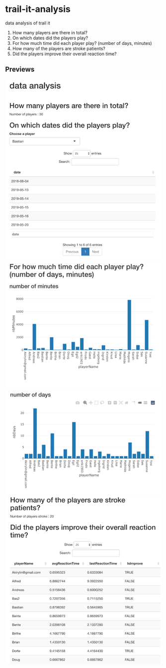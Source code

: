 # trail-it-analysis
data analysis of trail it

1) How many players are there in total?
2) On which dates did the players play?
3) For how much time did each player play? (number of days, minutes)
4) How many of the players are stroke patients?
5) Did the players improve their overall reaction time?

## Previews

![alt text](https://github.com/Jules-CLERC/trail-it-analysis/blob/main/img/preview_1/image_1.png?raw=true)
![alt text](https://github.com/Jules-CLERC/trail-it-analysis/blob/main/img/preview_1/image_2.png?raw=true)
![alt text](https://github.com/Jules-CLERC/trail-it-analysis/blob/main/img/preview_1/image_3.png?raw=true)
![alt text](https://github.com/Jules-CLERC/trail-it-analysis/blob/main/img/preview_1/image_4.png?raw=true)
